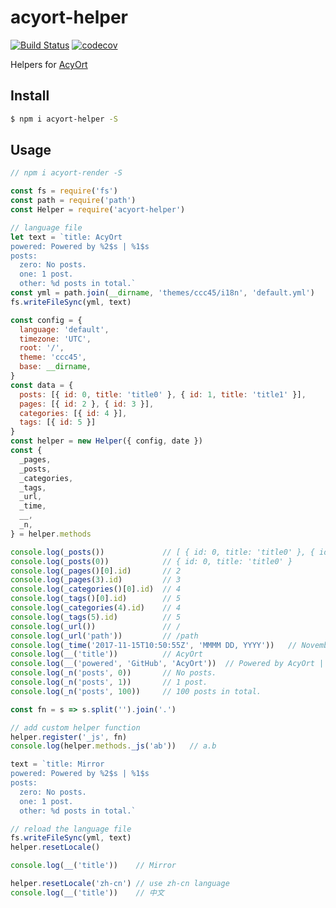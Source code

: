 # acyort-helper

[![Build Status](https://travis-ci.org/acyortjs/acyort-helper.svg?branch=master)](https://travis-ci.org/acyortjs/acyort-helper)
[![codecov](https://codecov.io/gh/acyortjs/acyort-helper/branch/master/graph/badge.svg)](https://codecov.io/gh/acyortjs/acyort-helper)

Helpers for [AcyOrt](https://github.com/acyortjs/acyort)

## Install

```bash
$ npm i acyort-helper -S
```

## Usage

```js
// npm i acyort-render -S

const fs = require('fs')
const path = require('path')
const Helper = require('acyort-helper')

// language file
let text = `title: AcyOrt
powered: Powered by %2$s | %1$s
posts:
  zero: No posts.
  one: 1 post.
  other: %d posts in total.`
const yml = path.join(__dirname, 'themes/ccc45/i18n', 'default.yml')
fs.writeFileSync(yml, text)

const config = {
  language: 'default',
  timezone: 'UTC',
  root: '/',
  theme: 'ccc45',
  base: __dirname,
}
const data = {
  posts: [{ id: 0, title: 'title0' }, { id: 1, title: 'title1' }],
  pages: [{ id: 2 }, { id: 3 }],
  categories: [{ id: 4 }],
  tags: [{ id: 5 }]
}
const helper = new Helper({ config, date })
const {
  _pages,
  _posts,
  _categories,
  _tags,
  _url,
  _time,
  __,
  _n,
} = helper.methods

console.log(_posts())             // [ { id: 0, title: 'title0' }, { id: 1, title: 'title1' } ]
console.log(_posts(0))            // { id: 0, title: 'title0' }
console.log(_pages()[0].id)       // 2
console.log(_pages(3).id)         // 3
console.log(_categories()[0].id)  // 4
console.log(_tags()[0].id)        // 5
console.log(_categories(4).id)    // 4
console.log(_tags(5).id)          // 5
console.log(_url())               // /
console.log(_url('path'))         // /path
console.log(_time('2017-11-15T10:50:55Z', 'MMMM DD, YYYY'))   // November 15, 2017
console.log(__('title'))          // AcyOrt
console.log(__('powered', 'GitHub', 'AcyOrt'))  // Powered by AcyOrt | GitHub
console.log(_n('posts', 0))       // No posts.
console.log(_n('posts', 1))       // 1 post.
console.log(_n('posts', 100))     // 100 posts in total.

const fn = s => s.split('').join('.')

// add custom helper function
helper.register('_js', fn)
console.log(helper.methods._js('ab'))   // a.b

text = `title: Mirror
powered: Powered by %2$s | %1$s
posts:
  zero: No posts.
  one: 1 post.
  other: %d posts in total.`

// reload the language file
fs.writeFileSync(yml, text)
helper.resetLocale()

console.log(__('title'))    // Mirror

helper.resetLocale('zh-cn') // use zh-cn language
console.log(__('title'))    // 中文
```

